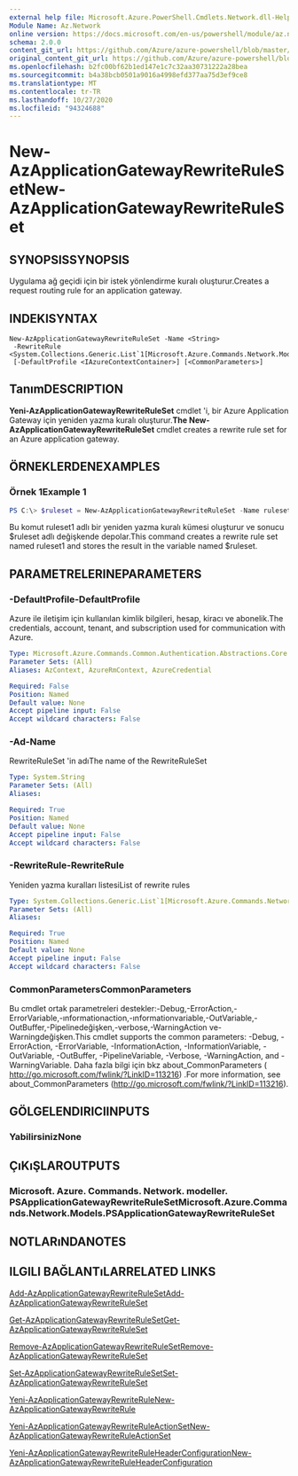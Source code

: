 ```yaml
---
external help file: Microsoft.Azure.PowerShell.Cmdlets.Network.dll-Help.xml
Module Name: Az.Network
online version: https://docs.microsoft.com/en-us/powershell/module/az.network/new-azapplicationgatewayrewriteruleset
schema: 2.0.0
content_git_url: https://github.com/Azure/azure-powershell/blob/master/src/Network/Network/help/New-AzApplicationGatewayRewriteRuleSet.md
original_content_git_url: https://github.com/Azure/azure-powershell/blob/master/src/Network/Network/help/New-AzApplicationGatewayRewriteRuleSet.md
ms.openlocfilehash: b2fc00bf62b1ed147e1c7c32aa30731222a28bea
ms.sourcegitcommit: b4a38bcb0501a9016a4998efd377aa75d3ef9ce8
ms.translationtype: MT
ms.contentlocale: tr-TR
ms.lasthandoff: 10/27/2020
ms.locfileid: "94324688"
---
```

# <span data-ttu-id="610de-101">New-AzApplicationGatewayRewriteRuleSet</span><span class="sxs-lookup"><span data-stu-id="610de-101">New-AzApplicationGatewayRewriteRuleSet</span></span>

## <span data-ttu-id="610de-102">SYNOPSIS</span><span class="sxs-lookup"><span data-stu-id="610de-102">SYNOPSIS</span></span>
<span data-ttu-id="610de-103">Uygulama ağ geçidi için bir istek yönlendirme kuralı oluşturur.</span><span class="sxs-lookup"><span data-stu-id="610de-103">Creates a request routing rule for an application gateway.</span></span>

## <span data-ttu-id="610de-104">INDEKI</span><span class="sxs-lookup"><span data-stu-id="610de-104">SYNTAX</span></span>

```
New-AzApplicationGatewayRewriteRuleSet -Name <String>
 -RewriteRule <System.Collections.Generic.List`1[Microsoft.Azure.Commands.Network.Models.PSApplicationGatewayRewriteRule]>
 [-DefaultProfile <IAzureContextContainer>] [<CommonParameters>]
```

## <span data-ttu-id="610de-105">Tanım</span><span class="sxs-lookup"><span data-stu-id="610de-105">DESCRIPTION</span></span>
<span data-ttu-id="610de-106">**Yeni-AzApplicationGatewayRewriteRuleSet** cmdlet 'i, bir Azure Application Gateway için yeniden yazma kuralı oluşturur.</span><span class="sxs-lookup"><span data-stu-id="610de-106">**The New-AzApplicationGatewayRewriteRuleSet** cmdlet creates a rewrite rule set for an Azure application gateway.</span></span>

## <span data-ttu-id="610de-107">ÖRNEKLERDEN</span><span class="sxs-lookup"><span data-stu-id="610de-107">EXAMPLES</span></span>

### <span data-ttu-id="610de-108">Örnek 1</span><span class="sxs-lookup"><span data-stu-id="610de-108">Example 1</span></span>
```powershell
PS C:\> $ruleset = New-AzApplicationGatewayRewriteRuleSet -Name ruleset1 -RewriteRule $rule
```

<span data-ttu-id="610de-109">Bu komut ruleset1 adlı bir yeniden yazma kuralı kümesi oluşturur ve sonucu $ruleset adlı değişkende depolar.</span><span class="sxs-lookup"><span data-stu-id="610de-109">This command creates a rewrite rule set named ruleset1 and stores the result in the variable named $ruleset.</span></span>

## <span data-ttu-id="610de-110">PARAMETRELERINE</span><span class="sxs-lookup"><span data-stu-id="610de-110">PARAMETERS</span></span>

### <span data-ttu-id="610de-111">-DefaultProfile</span><span class="sxs-lookup"><span data-stu-id="610de-111">-DefaultProfile</span></span>
<span data-ttu-id="610de-112">Azure ile iletişim için kullanılan kimlik bilgileri, hesap, kiracı ve abonelik.</span><span class="sxs-lookup"><span data-stu-id="610de-112">The credentials, account, tenant, and subscription used for communication with Azure.</span></span>

```yaml
Type: Microsoft.Azure.Commands.Common.Authentication.Abstractions.Core.IAzureContextContainer
Parameter Sets: (All)
Aliases: AzContext, AzureRmContext, AzureCredential

Required: False
Position: Named
Default value: None
Accept pipeline input: False
Accept wildcard characters: False
```

### <span data-ttu-id="610de-113">-Ad</span><span class="sxs-lookup"><span data-stu-id="610de-113">-Name</span></span>
<span data-ttu-id="610de-114">RewriteRuleSet 'in adı</span><span class="sxs-lookup"><span data-stu-id="610de-114">The name of the RewriteRuleSet</span></span>

```yaml
Type: System.String
Parameter Sets: (All)
Aliases:

Required: True
Position: Named
Default value: None
Accept pipeline input: False
Accept wildcard characters: False
```

### <span data-ttu-id="610de-115">-RewriteRule</span><span class="sxs-lookup"><span data-stu-id="610de-115">-RewriteRule</span></span>
<span data-ttu-id="610de-116">Yeniden yazma kuralları listesi</span><span class="sxs-lookup"><span data-stu-id="610de-116">List of rewrite rules</span></span>

```yaml
Type: System.Collections.Generic.List`1[Microsoft.Azure.Commands.Network.Models.PSApplicationGatewayRewriteRule]
Parameter Sets: (All)
Aliases:

Required: True
Position: Named
Default value: None
Accept pipeline input: False
Accept wildcard characters: False
```

### <span data-ttu-id="610de-117">CommonParameters</span><span class="sxs-lookup"><span data-stu-id="610de-117">CommonParameters</span></span>
<span data-ttu-id="610de-118">Bu cmdlet ortak parametreleri destekler:-Debug,-ErrorAction,-ErrorVariable,-ınformationaction,-ınformationvariable,-OutVariable,-OutBuffer,-Pipelinedeğişken,-verbose,-WarningAction ve-Warningdeğişken.</span><span class="sxs-lookup"><span data-stu-id="610de-118">This cmdlet supports the common parameters: -Debug, -ErrorAction, -ErrorVariable, -InformationAction, -InformationVariable, -OutVariable, -OutBuffer, -PipelineVariable, -Verbose, -WarningAction, and -WarningVariable.</span></span> <span data-ttu-id="610de-119">Daha fazla bilgi için bkz about_CommonParameters ( http://go.microsoft.com/fwlink/?LinkID=113216) .</span><span class="sxs-lookup"><span data-stu-id="610de-119">For more information, see about_CommonParameters (http://go.microsoft.com/fwlink/?LinkID=113216).</span></span>

## <span data-ttu-id="610de-120">GÖLGELENDIRICI</span><span class="sxs-lookup"><span data-stu-id="610de-120">INPUTS</span></span>

### <span data-ttu-id="610de-121">Yabilirsiniz</span><span class="sxs-lookup"><span data-stu-id="610de-121">None</span></span>

## <span data-ttu-id="610de-122">ÇıKıŞLAR</span><span class="sxs-lookup"><span data-stu-id="610de-122">OUTPUTS</span></span>

### <span data-ttu-id="610de-123">Microsoft. Azure. Commands. Network. modeller. PSApplicationGatewayRewriteRuleSet</span><span class="sxs-lookup"><span data-stu-id="610de-123">Microsoft.Azure.Commands.Network.Models.PSApplicationGatewayRewriteRuleSet</span></span>

## <span data-ttu-id="610de-124">NOTLARıNDA</span><span class="sxs-lookup"><span data-stu-id="610de-124">NOTES</span></span>

## <span data-ttu-id="610de-125">ILGILI BAĞLANTıLAR</span><span class="sxs-lookup"><span data-stu-id="610de-125">RELATED LINKS</span></span>

[<span data-ttu-id="610de-126">Add-AzApplicationGatewayRewriteRuleSet</span><span class="sxs-lookup"><span data-stu-id="610de-126">Add-AzApplicationGatewayRewriteRuleSet</span></span>](./Add-AzApplicationGatewayRewriteRuleSet.md)

[<span data-ttu-id="610de-127">Get-AzApplicationGatewayRewriteRuleSet</span><span class="sxs-lookup"><span data-stu-id="610de-127">Get-AzApplicationGatewayRewriteRuleSet</span></span>](./Get-AzApplicationGatewayRewriteRuleSet.md)

[<span data-ttu-id="610de-128">Remove-AzApplicationGatewayRewriteRuleSet</span><span class="sxs-lookup"><span data-stu-id="610de-128">Remove-AzApplicationGatewayRewriteRuleSet</span></span>](./Remove-AzApplicationGatewayRewriteRuleSet.md)

[<span data-ttu-id="610de-129">Set-AzApplicationGatewayRewriteRuleSet</span><span class="sxs-lookup"><span data-stu-id="610de-129">Set-AzApplicationGatewayRewriteRuleSet</span></span>](./Set-AzApplicationGatewayRewriteRuleSet.md)

[<span data-ttu-id="610de-130">Yeni-AzApplicationGatewayRewriteRule</span><span class="sxs-lookup"><span data-stu-id="610de-130">New-AzApplicationGatewayRewriteRule</span></span>](./New-AzApplicationGatewayRewriteRule.md)

[<span data-ttu-id="610de-131">Yeni-AzApplicationGatewayRewriteRuleActionSet</span><span class="sxs-lookup"><span data-stu-id="610de-131">New-AzApplicationGatewayRewriteRuleActionSet</span></span>](./New-AzApplicationGatewayRewriteRuleActionSet.md)

[<span data-ttu-id="610de-132">Yeni-AzApplicationGatewayRewriteRuleHeaderConfiguration</span><span class="sxs-lookup"><span data-stu-id="610de-132">New-AzApplicationGatewayRewriteRuleHeaderConfiguration</span></span>](./New-AzApplicationGatewayRewriteRuleHeaderConfiguration.md)
